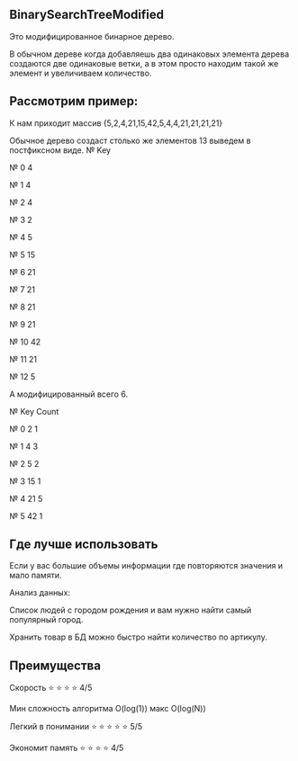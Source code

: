 ## BinarySearchTreeModified

Это модифицированное бинарное дерево.

В обычном дереве когда добавляешь два одинаковых элемента дерева создаются две одинаковые ветки, а в этом просто находим такой же элемент и увеличиваем количество.

## Рассмотрим пример:

К нам приходит массив {5,2,4,21,15,42,5,4,4,21,21,21,21}

Обычное дерево создаст столько же элементов 13 выведем в постфиксном виде.
№ Key

№ 0 4

№ 1 4

№ 2 4

№ 3 2

№ 4 5

№ 5 15

№ 6 21

№ 7 21

№ 8 21

№ 9 21

№ 10 42

№ 11 21

№ 12 5

А модифицированный всего 6.

№ Key Count

№ 0 2 1

№ 1 4 3

№ 2 5 2

№ 3 15 1

№ 4 21 5

№ 5 42 1

## Где лучше использовать

Если у вас большие объемы информации где повторяются значения и мало памяти.

Анализ данных:

Список людей с городом рождения и вам нужно найти самый популярный город.

Хранить товар в БД можно быстро найти количество по артикулу.

## Преимущества

Скорость :star: :star: :star: :star: 4/5

Мин сложность алгоритма O(log(1)) макс O(log(N))

Легкий в понимании :star: :star: :star: :star: :star: 5/5

Экономит память :star: :star: :star: :star: 4/5
